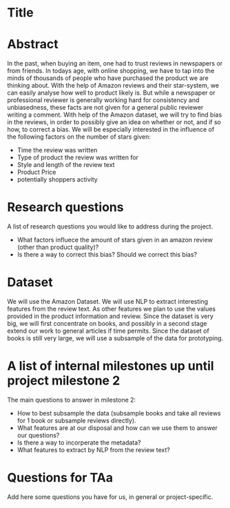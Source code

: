 # Title

# Abstract
In the past, when buying an item, one had to trust reviews in newspapers or from friends. In todays age, with online shopping, we have to tap into the minds of thousands of people who have purchased the product we are thinking about. With the help of Amazon reviews and their star-system, we can easily analyse how well to product likely is. But while a newspaper or professional reviewer is generally working hard for consistency and unbiasedness, these facts are not given for a general public reviewer writing a comment. With help of the Amazon dataset, we will try to find bias in the reviews, in order to possibly give an idea on whether or not, and if so how, to correct a bias. We will be especially interested in the influence of the following factors on the number of stars given:
-	Time the review was written
-	Type of product the review was written for
-	Style and length of the review text
-	Product Price
-	potentially shoppers activity


# Research questions
A list of research questions you would like to address during the project. 
-	What factors influece the amount of stars given in an amazon review (other than product quality)?
-	Is there a way to correct this bias? Should we correct this bias?

# Dataset
We will use the Amazon Dataset.
We will use NLP to extract interesting features from the review text. As other features we plan to use the values provided in the product information and review.
Since the dataset is very big, we will first concentrate on books, and possibly in a second stage extend our work to general articles if time permits. Since the dataset of books is still very large, we will use a subsample of the data for prototyping.


# A list of internal milestones up until project milestone 2
The main questions to answer in milestone 2:
-	How to best subsample the data (subsample books and take all reviews for 1 book or subsample reviews directly).
-	What features are at our disposal and how can we use them to answer our questions?
-	Is there a way to incorperate the metadata?
-	What features to extract by NLP from the review text?

# Questions for TAa
Add here some questions you have for us, in general or project-specific.
